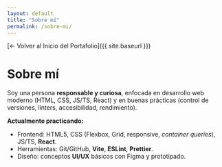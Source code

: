 ```yaml
---
layout: default
title: "Sobre mí"
permalink: /sobre-mi/
---
```


[← Volver al Inicio del Portafolio]({{ site.baseurl }})

# Sobre mí
Soy una persona **responsable y curiosa**, enfocada en desarrollo web moderno (HTML, CSS, JS/TS, React) y en buenas prácticas (control de versiones, linters, accesibilidad, rendimiento).

**Actualmente practicando:**  
- Frontend: HTML5, CSS (Flexbox, Grid, responsive, *container queries*), JS/TS, **React**.  
- Herramientas: Git/GitHub, **Vite**, **ESLint**, **Prettier**.  
- Diseño: conceptos **UI/UX** básicos con Figma y prototipado.

